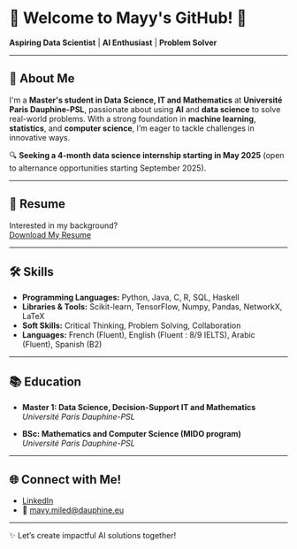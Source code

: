 # 🌟 Welcome to Mayy's GitHub! 🌟

**Aspiring Data Scientist** | **AI Enthusiast** | **Problem Solver**

---

## 🧠 About Me

I'm a **Master's student in Data Science, IT and Mathematics** at **Université Paris Dauphine-PSL**, passionate about using **AI** and **data science** to solve real-world problems. With a strong foundation in **machine learning**, **statistics**, and **computer science**, I’m eager to tackle challenges in innovative ways.

🔍 **Seeking a 4-month data science internship starting in May 2025** (open to alternance opportunities starting September 2025).

---

## 📄 Resume

Interested in my background?  
[Download My Resume](./CVMayyMiled/MayyMiledCV.pdf)

---

## 🛠️ Skills

- **Programming Languages:** Python, Java, C, R, SQL, Haskell
- **Libraries & Tools:** Scikit-learn, TensorFlow, Numpy, Pandas, NetworkX, LaTeX  
- **Soft Skills:** Critical Thinking, Problem Solving, Collaboration  
- **Languages:** French (Fluent), English (Fluent : 8/9 IELTS), Arabic (Fluent), Spanish (B2)

---

## 📚 Education

- **Master 1: Data Science, Decision-Support IT and Mathematics**  
  _Université Paris Dauphine-PSL_  

- **BSc: Mathematics and Computer Science (MIDO program)**  
  _Université Paris Dauphine-PSL_

---

## 🌐 Connect with Me!

- [LinkedIn](https://www.linkedin.com/in/mayy-miled/)  
- 📧 mayy.miled@dauphine.eu  

---

✨ Let’s create impactful AI solutions together!
